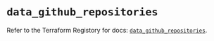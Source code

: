 # `data_github_repositories`

Refer to the Terraform Registory for docs: [`data_github_repositories`](https://registry.terraform.io/providers/integrations/github/5.43.0/docs/data-sources/repositories).
